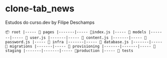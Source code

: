 # clone-tab_news

Estudos do curso.dev by Filipe Deschamps

``
📦 root
|----- 📁 pages
|-------|----- 📜index.js
|----- 📁 models
|-------|----- 📜 user.js
|-------|----- 📜 content.js
|-------|----- 📜 password.js
|----- 📁 infra
|-------|----- 📜 database.js
|-------|----- 📁 migrations
|-------|----- 📁 provisioning
|-------|-------|----- 📁staging
|-------|-------|----- 📁production
|----- 📁 tests
``

